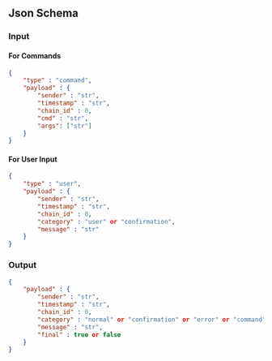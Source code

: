 
## Json Schema

### Input

#### For Commands

```json
{
	"type" : "command",
	"payload" : {
		"sender" : "str",
		"timestamp" : "str",
		"chain_id" : 0,
		"cmd" : "str",
		"args": ["str"]
	}
}
```

#### For User Input

```json
{
	"type" : "user",
	"payload" : {
		"sender" : "str",
		"timestamp" : "str",
		"chain_id" : 0,
		"category" : "user" or "confirmation",
		"message" : "str"
	}
}
```

### Output

```json
{
	"payload" : {
		"sender" : "str",
		"timestamp" : "str",
		"chain_id" : 0,
		"category" : "normal" or "confirmation" or "error" or "command",
		"message" : "str",
		"final" : true or false
	}
}
```
